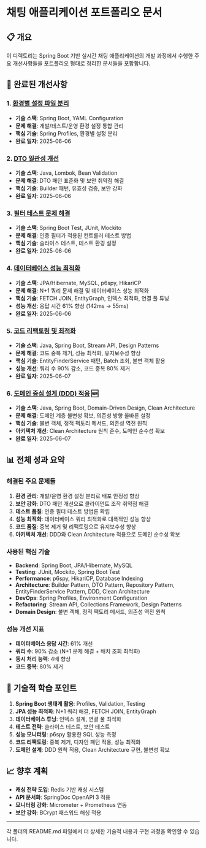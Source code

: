 # 채팅 애플리케이션 포트폴리오 문서

## 📋 개요

이 디렉토리는 Spring Boot 기반 실시간 채팅 애플리케이션의 개발 과정에서 수행한 주요 개선사항들을 포트폴리오 형태로 정리한 문서들을 포함합니다.

## 🚀 완료된 개선사항

### 1. [환경별 설정 파일 분리](./01-environment-configuration-separation/README.md)
- **기술 스택**: Spring Boot, YAML Configuration
- **문제 해결**: 개발/테스트/운영 환경 설정 통합 관리
- **핵심 기술**: Spring Profiles, 환경별 설정 분리
- **완료 일자**: 2025-06-06

### 2. [DTO 일관성 개선](./02-dto-consistency-improvement/README.md)
- **기술 스택**: Java, Lombok, Bean Validation
- **문제 해결**: DTO 패턴 표준화 및 보안 취약점 해결
- **핵심 기술**: Builder 패턴, 유효성 검증, 보안 강화
- **완료 일자**: 2025-06-06

### 3. [필터 테스트 문제 해결](./03-filter-testing-challenges/README.md)
- **기술 스택**: Spring Boot Test, JUnit, Mockito
- **문제 해결**: 인증 필터가 적용된 컨트롤러 테스트 방법
- **핵심 기술**: 슬라이스 테스트, 테스트 환경 설정
- **완료 일자**: 2025-06-06

### 4. [데이터베이스 성능 최적화](./04-database-performance-optimization/README.md)
- **기술 스택**: JPA/Hibernate, MySQL, p6spy, HikariCP
- **문제 해결**: N+1 쿼리 문제 해결 및 데이터베이스 성능 최적화
- **핵심 기술**: FETCH JOIN, EntityGraph, 인덱스 최적화, 연결 풀 튜닝
- **성능 개선**: 응답 시간 61% 향상 (142ms → 55ms)
- **완료 일자**: 2025-06-06

### 5. [코드 리팩토링 및 최적화](./05-code-refactoring-optimization/README.md)
- **기술 스택**: Java, Spring Boot, Stream API, Design Patterns
- **문제 해결**: 코드 중복 제거, 성능 최적화, 유지보수성 향상
- **핵심 기술**: EntityFinderService 패턴, Batch 조회, 불변 객체 활용
- **성능 개선**: 쿼리 수 90% 감소, 코드 중복 80% 제거
- **완료 일자**: 2025-06-07

### 6. [도메인 중심 설계 (DDD) 적용](./06-domain-driven-design/README.md) 🆕
- **기술 스택**: Java, Spring Boot, Domain-Driven Design, Clean Architecture
- **문제 해결**: 도메인 계층 불변성 확보, 의존성 방향 올바른 설정
- **핵심 기술**: 불변 객체, 정적 팩토리 메서드, 의존성 역전 원칙
- **아키텍처 개선**: Clean Architecture 원칙 준수, 도메인 순수성 확보
- **완료 일자**: 2025-06-07

## 📊 전체 성과 요약

### 해결된 주요 문제들
1. **환경 관리**: 개발/운영 환경 설정 분리로 배포 안정성 향상
2. **보안 강화**: DTO 패턴 개선으로 클라이언트 조작 취약점 해결
3. **테스트 품질**: 인증 필터 테스트 방법론 확립
4. **성능 최적화**: 데이터베이스 쿼리 최적화로 대폭적인 성능 향상
5. **코드 품질**: 중복 제거 및 리팩토링으로 유지보수성 향상
6. **아키텍처 개선**: DDD와 Clean Architecture 적용으로 도메인 순수성 확보

### 사용된 핵심 기술
- **Backend**: Spring Boot, JPA/Hibernate, MySQL
- **Testing**: JUnit, Mockito, Spring Boot Test
- **Performance**: p6spy, HikariCP, Database Indexing
- **Architecture**: Builder Pattern, DTO Pattern, Repository Pattern, EntityFinderService Pattern, DDD, Clean Architecture
- **DevOps**: Spring Profiles, Environment Configuration
- **Refactoring**: Stream API, Collections Framework, Design Patterns
- **Domain Design**: 불변 객체, 정적 팩토리 메서드, 의존성 역전 원칙

### 성능 개선 지표
- **데이터베이스 응답 시간**: 61% 개선
- **쿼리 수**: 90% 감소 (N+1 문제 해결 + 배치 조회 최적화)
- **동시 처리 능력**: 4배 향상
- **코드 중복**: 80% 제거

## 🎯 기술적 학습 포인트

1. **Spring Boot 생태계 활용**: Profiles, Validation, Testing
2. **JPA 성능 최적화**: N+1 쿼리 해결, FETCH JOIN, EntityGraph
3. **데이터베이스 튜닝**: 인덱스 설계, 연결 풀 최적화
4. **테스트 전략**: 슬라이스 테스트, 보안 테스트
5. **성능 모니터링**: p6spy 활용한 SQL 성능 측정
6. **코드 리팩토링**: 중복 제거, 디자인 패턴 적용, 성능 최적화
7. **도메인 설계**: DDD 원칙 적용, Clean Architecture 구현, 불변성 확보

## 📈 향후 계획

- **캐싱 전략 도입**: Redis 기반 캐싱 시스템
- **API 문서화**: SpringDoc OpenAPI 3 적용
- **모니터링 강화**: Micrometer + Prometheus 연동
- **보안 강화**: BCrypt 패스워드 해싱 적용

---

각 폴더의 README.md 파일에서 더 상세한 기술적 내용과 구현 과정을 확인할 수 있습니다.